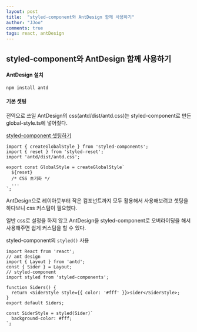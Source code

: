 ```yaml
---
layout: post
title:  "styled-component와 AntDesign 함께 사용하기"
author: "JJoo"
comments: true
tags: react, antDesign
---
```



## styled-component와 AntDesign 함께 사용하기

#### AntDesign 설치 

```npm install antd```


#### 기본 셋팅 

전역으로 쓰일 AntDesign의 css(antd/dist/antd.css)는 styled-component로 만든 global-style.ts에 넣어줬다. 

[styled-component 셋팅하기](https://jjoostudy.github.io/2021-10-29/Next.js%EC%97%90-styled-components-%EC%82%AC%EC%9A%A9%ED%95%98%EA%B8%B0)

```
import { createGlobalStyle } from 'styled-components';
import { reset } from 'styled-reset';
import 'antd/dist/antd.css';

export const GlobalStyle = createGlobalStyle`
  ${reset}
  /* CSS 초기화 */
  ... 
`;

```


AntDesign으로 레이아웃부터 작은 컴포넌트까지 모두 활용해서 사용해보려고 셋팅을 하다보니 css 커스텀이 필요했다.

일반 css로 설정을 하지 않고 AntDesign을 styled-component로 오버라이딩을 해서 사용해주면 쉽게 커스텀을 할 수 있다. 

styled-component의 ```styled()``` 사용 

```
import React from 'react';
// ant design
import { Layout } from 'antd';
const { Sider } = Layout;
// styled-component
import styled from 'styled-components';

function Siders() {
  return <SiderStyle style={{ color: '#fff' }}>sider</SiderStyle>;
}
export default Siders;

const SiderStyle = styled(Sider)`
  background-color: #fff;
`;

```




